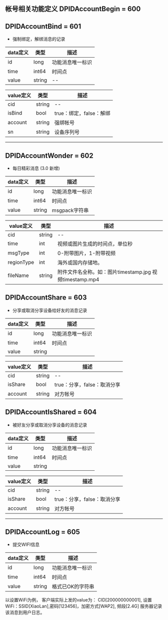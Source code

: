 ## 帐号相关功能定义 DPIDAccountBegin = 600
## DPIDAccountBind = 601

*  强制绑定，解绑消息的记录

|  data定义 |    类型| 描述 | 
|---|---|---|
|id|long| 功能消息唯一标识|
|time| int64| 时间点 |
|value|string|-- |


|  value定义 |  类型|   描述 | 
|---|---|---|
|cid|string| -- |
|isBind|bool| true：绑定，false：解绑|
|account |string| 强绑帐号 |
|sn |string| 设备序列号 |
---


## DPIDAccountWonder = 602

*  每日精彩消息 (3.0 新增) 

|  data定义 |    类型| 描述 | 
|---|---|---|
|id|long| 功能消息唯一标识|
|time| int64| 时间点 |
|value|string| msgpack字符串 |


|  value定义 |  类型|   描述 | 
|---|---|---|
|cid|string| -- |
|time|int|视频或图片生成的时间点，单位秒|
|msgType|int| 0-附带图片，1-附带视频|
|regionType |int| 海外或国内存储地。|
|fileName |string|附件文件名全称。如：图片timestamp.jpg 视频timestamp.mp4 |

## DPIDAccountShare = 603

*  分享或取消分享设备给好友的消息记录

|  data定义 |    类型| 描述 | 
|---|---|---|
|id|long| 功能消息唯一标识|
|time| int64| 时间点 |
|value|string| |


|  value定义 |  类型|   描述 | 
|---|---|---|
|cid|string| -- |
|isShare|bool| true：分享，false：取消分享|
|account |string| 对方帐号 |


## DPIDAccountIsShared = 604

*  被好友分享或取消分享设备的消息记录

|  data定义 |    类型| 描述 | 
|---|---|---|
|id|long| 功能消息唯一标识|
|time| int64| 时间点 |
|value|string| |


|  value定义 |  类型|   描述 | 
|---|---|---|
|cid|string| -- |
|isShare|bool| true：分享，false：取消分享|
|account |string| 对方帐号 |

---

## DPIDAccountLog = 605

*  提交WIFI信息 

|  data定义 |    类型| 描述 | 
|---|---|---|
|id|long| 功能消息唯一标识|
|time| int64| 时间点 |
|value|string| 格式已OK的字符串 |

以设置WiFi为例，
客户端实际上发的value为： CID[200000000001], 设置WiFi：SSID[XiaoLan],密码[123456]，加密方式[WAP2], 频段[2.4G]
服务器记录该消息到用户日志。


